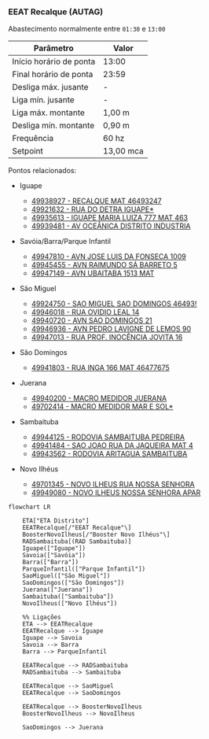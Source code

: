 ### EEAT Recalque (AUTAG)

Abastecimento normalmente entre `01:30` e `13:00`

| Parâmetro     | Valor |
| -------------    | ------------- |
| Início horário de ponta  | 13:00 |
| Final horário de ponta  | 23:59 |
| Desliga máx. jusante  | - |
| Liga mín. jusante  | - |
| Liga máx. montante  | 1,00 m|
| Desliga mín. montante  | 0,90 m|
| Frequência  | 60 hz|
| Setpoint  | 13,00 mca|

Pontos relacionados:
- Iguape
  - [49938927 - RECALQUE MAT 46493247](https://www.vectorasys.com.br/vectorasys/?inc=jE9ciFZdkq5eiPI/kPRdHL0fUgHpk249WBYeUKHeku9slPteHB1pGu94UrQ4GhI=)
  - [49921632 - RUA DO DETRA IGUAPE*](https://www.vectorasys.com.br/vectorasys/?inc=jE9ciFZdkq5eiPI/kPRdHL0fUgHpk249WBs2UqHeku9slPteHB1pGu94UrY3UhI=)
  - [49935613 - IGUAPE MARIA LUIZA 777 MAT 463](https://www.vectorasys.com.br/vectorasys/?inc=jE9ciFZdkq5eiPI/kPRdHL0fUgHpk249WBYgUgHeku9slPteHB1pGu94UuQ5UrM=)
  - [49939481 - AV OCEÂNICA DISTRITO INDUSTRIA](https://www.vectorasys.com.br/vectorasys/?inc=jE9ciFZdkq5eiPI/kPRdHL0fUgHpk249WBk5UAHeku9slPteHB1pGu94UuNtUrk=)
  
- Savóia/Barra/Parque Infantil
  - [49947810 - AVN JOSE LUIS DA FONSECA 1009](https://www.vectorasys.com.br/vectorasys/?inc=jE9ciFZdkq5eiPI/kPRdHL0fUgHpk249WBG5WAHeku9slPteHB1pGu94Urs0VhM=)
  - [49945455 - AVN RAIMUNDO SÁ BARRETO 5](https://www.vectorasys.com.br/vectorasys/?inc=jE9ciFZdkq5eiPI/kPRdHL0fUgHpk249WBk3VgHeku9slPteHB1pGu94UrHuGhI=)
  - [49947149 - AVN UBAITABA 1513 MAT](https://www.vectorasys.com.br/vectorasys/?inc=jE9ciFZdkq5eiPI/kPRdHL0fUgHpk249WBUfUAHeku9slPteHB1pGu94UrDsHBM=)

- São Miguel  
  - [49924750 - SAO MIGUEL SAO DOMINGOS 46493!](https://www.vectorasys.com.br/vectorasys/?inc=jE9ciFZdkq5eiPI/kPRdHL0fUgHpk249WBU5VKHeku9slPteHB1pGu94UuVrGBC=)
  - [49946018 - RUA OVIDIO LEAL 14](https://www.vectorasys.com.br/vectorasys/?inc=jE9ciFZdkq5eiPI/kPRdHL0fUgHpk249WBG5VqHeku9slPteHB1pGu94UrGeUhY=)
  - [49940720 - AVN SAO DOMINGOS 21](https://www.vectorasys.com.br/vectorasys/?inc=jE9ciFZdkq5eiPI/kPRdHL0fUgHpk249WBk3VKHeku9slPteHB1pGu94UrttWLI=)
  - [49946936 - AVN PEDRO LAVIGNE DE LEMOS 90](https://www.vectorasys.com.br/vectorasys/?inc=jE9ciFZdkq5eiPI/kPRdHL0fUgHpk249WBk3UgHeku9slPteHB1pGu94UuNrGhQ=)
  - [49947013 - RUA PROF. INOCÊNCIA JOVITA 16](https://www.vectorasys.com.br/vectorasys/?inc=jE9ciFZdkq5eiPI/kPRdHL0fUgHpk249WBk3UqHeku9slPteHB1pGu94UrVrULU=)

- São Domingos
  - [49941803 - RUA INGA 166 MAT 46477675](https://www.vectorasys.com.br/vectorasys/?inc=jE9ciFZdkq5eiPI/kPRdHL0fUgHpk249WBU5VAHeku9slPteHB1pGu94UrDrVrY=)

- Juerana
  - [49940200 - MACRO MEDIDOR JUERANA](https://www.vectorasys.com.br/vectorasys/?inc=jE9ciFZdkq5eiPI/kPRdHL0fUgHpk249WBk3VAHeku9slPteHB1pGu94UrJtVLM=)
  - [49702414 - MACRO MEDIDOR MAR E SOL*](https://www.vectorasys.com.br/vectorasys/?inc=jE9ciFZdkq5eiPI/kPRdHL0fUgHpk249WBk3VqHeku9slPteHB1pGu94UuHuULM=)
  
- Sambaituba
  - [49944125 - RODOVIA SAMBAITUBA PEDREIRA](https://www.vectorasys.com.br/vectorasys/?inc=jE9ciFZdkq5eiPI/kPRdHL0fUgHpk249WBYhUAHeku9slPteHB1pGu94UrY4HrM=)
  - [49941484 - SAO JOAO RUA DA JAQUEIRA MAT 4](https://www.vectorasys.com.br/vectorasys/?inc=jE9ciFZdkq5eiPI/kPRdHL0fUgHpk249WBYgWAHeku9slPteHB1pGu94UrNtGBk=)
  - [49943562 - RODOVIA ARITAGUA SAMBAITUBA](https://www.vectorasys.com.br/vectorasys/?inc=jE9ciFZdkq5eiPI/kPRdHL0fUgHpk249WBYhUKHeku9slPteHB1pGu94UuY4UhI=)

- Novo Ilhéus
  - [49701345 - NOVO ILHEUS RUA NOSSA SENHORA](https://www.vectorasys.com.br/vectorasys/?inc=jE9ciFZdkq5eiPI/kPRdHL0fUgHpk249WBYgUKHeku9slPteHB1pGu94UrY4VrM=)
  - [49949080 - NOVO ILHEUS NOSSA SENHORA APAR](https://www.vectorasys.com.br/vectorasys/?inc=jE9ciFZdkq5eiPI/kPRdHL0fUgHpk249WBYgUAHeku9slPteHB1pGu94UuY4GBI=)
  
```mermaid
flowchart LR
        
    ETA["ETA Distrito"] 
    EEATRecalque[/"EEAT Recalque"\]
    BoosterNovoIlheus[/"Booster Novo Ilhéus"\]
    RADSambaituba[(RAD Sambaituba)]
    Iguape(["Iguape"]) 
    Savoia(["Savóia"]) 
    Barra(["Barra"]) 
    ParqueInfantil(["Parque Infantil"]) 
    SaoMiguel(["São Miguel"]) 
    SaoDomingos(["São Domingos"]) 
    Juerana(["Juerana"]) 
    Sambaituba(["Sambaituba"]) 
    NovoIlheus(["Novo Ilhéus"]) 

    %% Ligações
    ETA --> EEATRecalque
    EEATRecalque --> Iguape
    Iguape --> Savoia
    Savoia --> Barra
    Barra --> ParqueInfantil

    EEATRecalque --> RADSambaituba
    RADSambaituba --> Sambaituba

    EEATRecalque --> SaoMiguel
    EEATRecalque --> SaoDomingos

    EEATRecalque --> BoosterNovoIlheus
    BoosterNovoIlheus --> NovoIlheus

    SaoDomingos --> Juerana

    

    
        
```
